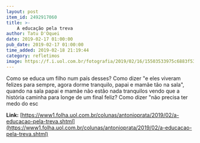 ```yaml
---
layout: post
item_id: 2492917060
title: >-
    A educação pela treva
author: Tatu D'Oquei
date: 2019-02-17 01:00:00
pub_date: 2019-02-17 01:00:00
time_added: 2019-02-18 21:19:44
category: refletimos
image: https://f.i.uol.com.br/fotografia/2019/02/16/15503533975c6883f538dae_1550353397_3x2_xl.jpg
---
```


Como se educa um filho num país desses? Como dizer "e eles viveram felizes para sempre, agora dorme tranquilo, papai e mamãe tão na sala", quando na sala papai e mamãe não estão nada tranquilos vendo que a história caminha para longe de um final feliz? Como dizer "não precisa ter medo do esc

**Link:** [https://www1.folha.uol.com.br/colunas/antonioprata/2019/02/a-educacao-pela-treva.shtml](https://www1.folha.uol.com.br/colunas/antonioprata/2019/02/a-educacao-pela-treva.shtml)

